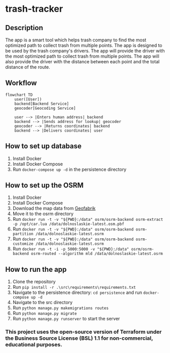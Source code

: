# trash-tracker
## Description
The app is a smart tool which helps trash company to find the most optimized path to collect trash from multiple points. The app is designed to be used by the trash company's drivers. The app will provide the driver with the most optimized path to collect trash from multiple points. The app will also provide the driver with the distance between each point and the total distance of the route.

## Workflow

```mermaid
flowchart TD
    user([User])
    backend[Backend Service]
    geocoder[Geocoding Service]
    
    user --> |Enters human address| backend
    backend --> |Sends address for lookup| geocoder
    geocoder --> |Returns coordinates| backend
    backend --> |Delivers coordinates| user
```

## How to set up database
1. Install Docker
2. Install Docker Compose
3. Run ```docker-compose up -d``` in the persistence directory

## How to set up the OSRM
1. Install Docker
2. Install Docker Compose
2. Download the map data from [Geofabrik](https://download.geofabrik.de/europe/poland/dolnoslaskie.html)
3. Move it to the osrm directory
4. Run ```docker run -t -v "${PWD}:/data" osrm/osrm-backend osrm-extract -p /opt/car.lua /data/dolnoslaskie-latest.osm.pbf```
5. Run ```docker run -t -v "${PWD}:/data" osrm/osrm-backend osrm-partition /data/dolnoslaskie-latest.osrm```
6. Run ```docker run -t -v "${PWD}:/data" osrm/osrm-backend osrm-customize /data/dolnoslaskie-latest.osrm```
7. Run ```docker run -t -i -p 5000:5000 -v "${PWD}:/data" osrm/osrm-backend osrm-routed --algorithm mld /data/dolnoslaskie-latest.osrm```

## How to run the app
1. Clone the repository
2. Run ```pip install -r .\src\requirements\requirements.txt```
3. Navigate to the persistence directory: ```cd persistence``` and run ```docker-compose up -d```
4. Navigate to the src directory 
5. Run ```python manage.py makemigrations routes```
6. Run ```python manage.py migrate```
7. Run ```python manage.py runserver``` to start the server

### This project uses the open-source version of Terraform under the Business Source License (BSL) 1.1 for non-commercial, educational purposes.